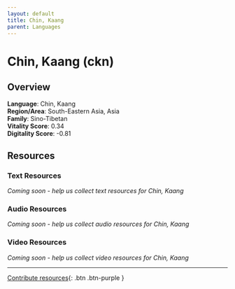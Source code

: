 ```yaml
---
layout: default
title: Chin, Kaang
parent: Languages
---
```


# Chin, Kaang (ckn)

## Overview

**Language**: Chin, Kaang  
**Region/Area**: South-Eastern Asia, Asia  
**Family**: Sino-Tibetan  
**Vitality Score**: 0.34  
**Digitality Score**: -0.81  

## Resources

### Text Resources
*Coming soon - help us collect text resources for Chin, Kaang*

### Audio Resources
*Coming soon - help us collect audio resources for Chin, Kaang*

### Video Resources
*Coming soon - help us collect video resources for Chin, Kaang*

---

[Contribute resources](https://fairtrain.github.io/){: .btn .btn-purple }
